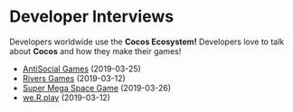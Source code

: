 # Developer Interviews
Developers worldwide use the __Cocos Ecosystem!__ Developers love to talk about __Cocos__ and how they make their games!

- [AntiSocial Games](AntiSocial_Games/index.md) (2019-03-25)
- [Rivers Games](Rivers_Games/index.md) (2019-03-12)
- [Super Mega Space Game](Super_Mega_Space_Game/index.md) (2019-03-26)
- [we.R.play](we.R.play/index.md) (2019-03-12)